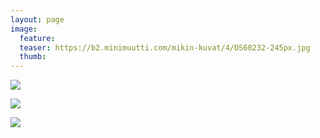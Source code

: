 ```yaml
---
layout: page
image:
  feature:
  teaser: https://b2.minimuutti.com/mikin-kuvat/4/DS60232-245px.jpg
  thumb:
---
```


![](https://b2.minimuutti.com/mikin-kuvat/4/DS60239-800px.jpg)

![](https://b2.minimuutti.com/mikin-kuvat/4/DS60236-800px.jpg)

![](https://b2.minimuutti.com/mikin-kuvat/4/DS60232-800px.jpg)
